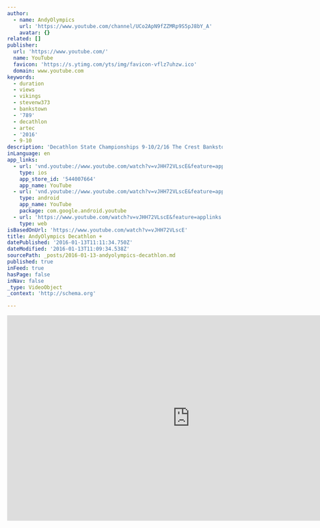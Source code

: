 ```yaml
---
author:
  - name: AndyOlympics
    url: 'https://www.youtube.com/channel/UCo2ApN9fZZMRp9S5pJ8bY_A'
    avatar: {}
related: []
publisher:
  url: 'https://www.youtube.com/'
  name: YouTube
  favicon: 'https://s.ytimg.com/yts/img/favicon-vflz7uhzw.ico'
  domain: www.youtube.com
keywords:
  - duration
  - views
  - vikings
  - stevenw373
  - bankstown
  - '789'
  - decathlon
  - artec
  - '2016'
  - 9-10
description: 'Decathlon State Championships 9-10/2/16 The Crest Bankstown + 400m hurdles, 300m Steeplechase & Hammer Throw'
inLanguage: en
app_links:
  - url: 'vnd.youtube://www.youtube.com/watch?v=vJHH72VLscE&feature=applinks'
    type: ios
    app_store_id: '544007664'
    app_name: YouTube
  - url: 'vnd.youtube://www.youtube.com/watch?v=vJHH72VLscE&feature=applinks'
    type: android
    app_name: YouTube
    package: com.google.android.youtube
  - url: 'https://www.youtube.com/watch?v=vJHH72VLscE&feature=applinks'
    type: web
isBasedOnUrl: 'https://www.youtube.com/watch?v=vJHH72VLscE'
title: AndyOlympics Decathlon +
datePublished: '2016-01-13T11:11:34.750Z'
dateModified: '2016-01-13T11:09:34.538Z'
sourcePath: _posts/2016-01-13-andyolympics-decathlon.md
published: true
inFeed: true
hasPage: false
inNav: false
_type: VideoObject
_context: 'http://schema.org'

---
```

<iframe src="https://cdn.embedly.com/widgets/media.html?src=https%3A%2F%2Fwww.youtube.com%2Fembed%2FvJHH72VLscE%3Ffeature%3Doembed&amp;url=https%3A%2F%2Fwww.youtube.com%2Fwatch%3Fv%3DvJHH72VLscE&amp;image=https%3A%2F%2Fi.ytimg.com%2Fvi%2FvJHH72VLscE%2Fhqdefault.jpg&amp;key=b7d04c9b404c499eba89ee7072e1c4f7&amp;type=text%2Fhtml&amp;schema=youtube" width="854" height="480" scrolling="no" frameborder="0" allowfullscreen="allowfullscreen" style=""></iframe>